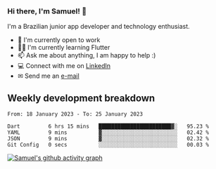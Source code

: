 ### Hi there, I'm Samuel! 👋

I'm a Brazilian junior app developer and technology enthusiast.

- 🏢 I'm currently open to work
- 👨‍💻 I'm currently learning Flutter
- 📫 Ask me about anything, I am happy to help :)
- 💻 Connect with me on [LinkedIn](https://www.linkedin.com/in/samuel-s-marques/)
- ✉ Send me an [e-mail](mailto:samuel.s.marques@protonmail.com)

## Weekly development breakdown
<!--START_SECTION:waka-->

```text
From: 18 January 2023 - To: 25 January 2023

Dart         6 hrs 15 mins   ███████████████████████▓░   95.23 %
YAML         9 mins          ▓░░░░░░░░░░░░░░░░░░░░░░░░   02.42 %
JSON         9 mins          ▓░░░░░░░░░░░░░░░░░░░░░░░░   02.32 %
Git Config   0 secs          ░░░░░░░░░░░░░░░░░░░░░░░░░   00.03 %
```

<!--END_SECTION:waka-->

[![Samuel's github activity graph](https://activity-graph.herokuapp.com/graph?username=samuel-s-marques&theme=react-dark)](https://github.com/samuel-s-marques)
